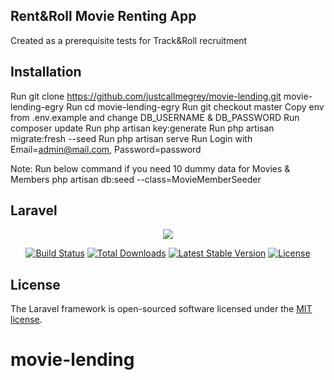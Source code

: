 ## Rent&Roll Movie Renting App

Created as a prerequisite tests for Track&Roll recruitment

## Installation

Run git clone https://github.com/justcallmegrey/movie-lending.git movie-lending-egry
Run cd movie-lending-egry
Run git checkout master
Copy env from .env.example and change DB_USERNAME & DB_PASSWORD
Run composer update
Run php artisan key:generate
Run php artisan migrate:fresh --seed
Run php artisan serve
Run Login with Email=admin@mail.com, Password=password

Note: Run below command if you need 10 dummy data for Movies & Members
php artisan db:seed --class=MovieMemberSeeder
## Laravel

<p align="center"><img src="https://laravel.com/assets/img/components/logo-laravel.svg"></p>

<p align="center">
<a href="https://travis-ci.org/laravel/framework"><img src="https://travis-ci.org/laravel/framework.svg" alt="Build Status"></a>
<a href="https://packagist.org/packages/laravel/framework"><img src="https://poser.pugx.org/laravel/framework/d/total.svg" alt="Total Downloads"></a>
<a href="https://packagist.org/packages/laravel/framework"><img src="https://poser.pugx.org/laravel/framework/v/stable.svg" alt="Latest Stable Version"></a>
<a href="https://packagist.org/packages/laravel/framework"><img src="https://poser.pugx.org/laravel/framework/license.svg" alt="License"></a>
</p>

## License

The Laravel framework is open-sourced software licensed under the [MIT license](https://opensource.org/licenses/MIT).
# movie-lending
